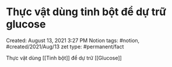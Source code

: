 # Thực vật dùng tinh bột để dự trữ glucose

Created: August 13, 2021 3:27 PM
Notion tags: #notion, #created/2021/Aug/13
zet type: #permanent/fact

Thực vật dùng [[Tinh bột]]  để dự trữ [[Glucose]]